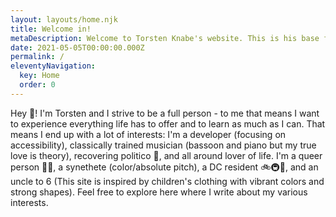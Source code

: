 ```yaml
---
layout: layouts/home.njk
title: Welcome in!
metaDescription: Welcome to Torsten Knabe's website. This is his base for the web and where you can find a repository of his knowledge. Think how to articles, recipes, and helpful reminders.
date: 2021-05-05T00:00:00.000Z
permalink: /
eleventyNavigation:
  key: Home
  order: 0
---
```

Hey 👋! I'm Torsten and I strive to be a full person - to me that means I want to experience everything life has to offer and to learn as much as I can. That means I end up with a lot of interests: I'm a developer (focusing on accessibility), classically trained musician (bassoon and piano but my true love is theory), recovering politico 🔵, and all around lover of life. I'm a queer person 🏳️‍🌈, a synethete (color/absolute pitch), a DC resident 🚲🚇🚶, and an uncle to 6 (This site is inspired by children's clothing with vibrant colors and strong shapes). Feel free to explore here where I write about my various interests.
